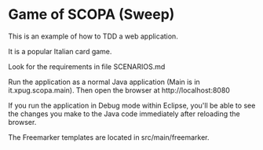 
# Game of SCOPA (Sweep)

This is an example of how to TDD a web application.

It is a popular Italian card game.  

Look for the requirements in file SCENARIOS.md

Run the application as a normal Java application (Main is in it.xpug.scopa.main).  Then open the browser at http://localhost:8080

If you run the application in Debug mode within Eclipse, you'll be able to see the changes you make to the Java code immediately after reloading the browser.

The Freemarker templates are located in src/main/freemarker.




